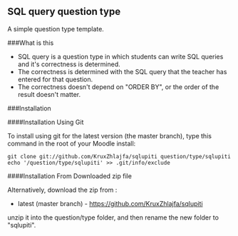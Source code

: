SQL query question type
----------------------

A simple question type template.

###What is this

* SQL query is a question type in which students can write SQL queries and it's correctness is determined. 
* The correctness is determined with the SQL query that the teacher has entered for that question. 
* The correctness doesn't depend on "ORDER BY", or the order of the result doesn't matter.


###Installation

####Installation Using Git 

To install using git for the latest version (the master branch), type this command in the
root of your Moodle install:

    git clone git://github.com/KruxZhlajfa/sqlupiti question/type/sqlupiti
    echo '/question/type/sqlupiti' >> .git/info/exclude

####Installation From Downloaded zip file

Alternatively, download the zip from :

* latest (master branch) - https://github.com/KruxZhlajfa/sqlupiti

unzip it into the question/type folder, and then rename the new folder to "sqlupiti".